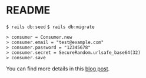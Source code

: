 # README

`$ rails db:seed`
`$ rails db:migrate`

```
> consumer = Consumer.new
> consumer.email = "test@example.com"
> consumer.password = "12345678"
> consumer.secret = SecureRandom.urlsafe_base64(32)
> consumer.save
```

You can find more details in this [blog post](https://alisafrunza.github.io/rails/jwt-api.html).
